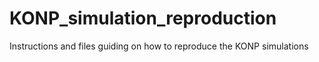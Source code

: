 # KONP_simulation_reproduction
Instructions and files guiding on how to reproduce the KONP simulations
